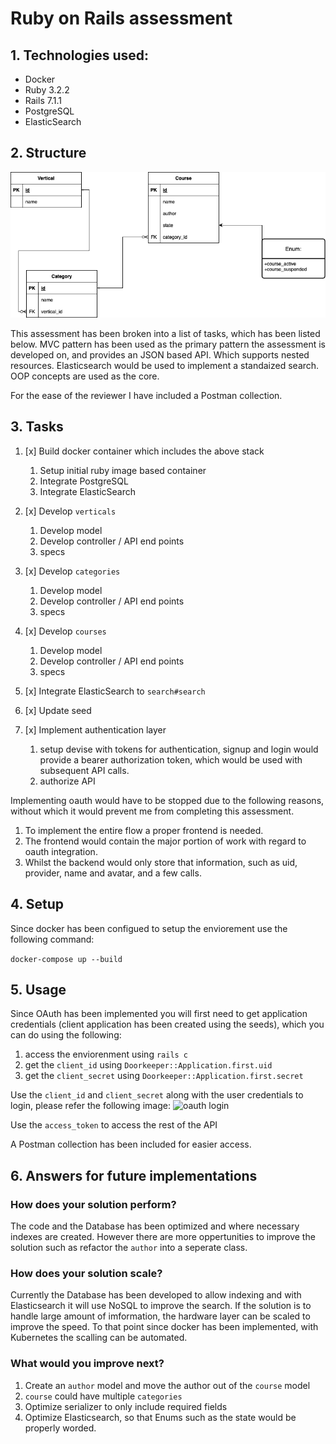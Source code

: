 # Ruby on Rails assessment

## 1. Technologies used:

- Docker
- Ruby 3.2.2
- Rails 7.1.1
- PostgreSQL
- ElasticSearch

## 2. Structure

![db structure](docs/swivel-rails-db.drawio.png)

This assessment has been broken into a list of tasks, which has been listed below. MVC pattern has been used as the primary pattern the assessment is developed on, and provides an JSON based API. Which supports nested resources. Elasticsearch would be used to implement a standaized search. OOP concepts are used as the core. 

For the ease of the reviewer I have included a Postman collection.

## 3. Tasks

1. [x] Build docker container which includes the above stack
    1. Setup initial ruby image based container
    2. Integrate PostgreSQL
    3. Integrate ElasticSearch

2. [x] Develop `verticals`
    1. Develop model
    2. Develop controller / API end points
    3. specs

3. [x] Develop `categories`
    1. Develop model
    2. Develop controller / API end points
    3. specs

4. [x] Develop `courses`
    1. Develop model
    2. Develop controller / API end points
    3. specs

5. [x] Integrate ElasticSearch to `search#search` 

6. [x] Update seed

7. [x] Implement authentication layer
    1. setup devise with tokens for authentication, signup and login would provide a bearer authorization token, which would be used with subsequent API calls.
    2. authorize API


Implementing oauth would have to be stopped due to the following reasons, without which it would prevent me from completing this assessment.

1. To implement the entire flow a proper frontend is needed.
2. The frontend would contain the major portion of work with regard to oauth integration.
3. Whilst the backend would only store that information, such as uid, provider, name and avatar, and a few calls.


## 4. Setup

Since docker has been configued to setup the enviorement use the following command:

```docker-compose up --build```

## 5. Usage

Since OAuth has been implemented you will first need to get application credentials (client application has been created using the seeds), which you can do using the following:

1. access the enviorenment using `rails c`
2. get the `client_id` using `Doorkeeper::Application.first.uid`
3. get the `client_secret` using `Doorkeeper::Application.first.secret`

Use the `client_id` and `client_secret` along with the user credentials to login, please refer the following image:
![oauth login](docs/oauth-login.png)

Use the `access_token` to access the rest of the API

A Postman collection has been included for easier access.

## 6. Answers for future implementations

### How does your solution perform? 

The code and the Database has been optimized and where necessary indexes are created. However there are more oppertunities to improve the solution such as refactor the `author` into a seperate class. 

### How does your solution scale?

Currently the Database has been developed to allow indexing and with Elasticsearch it will use NoSQL to improve the search. If the solution is to handle large amount of imformation, the hardware layer can be scaled to improve the speed. To that point since docker has been implemented, with Kubernetes the scalling can be automated.


### What would you improve next?
1. Create an `author` model and move the author out of the `course` model
2. `course` could have multiple `categories`
3. Optimize serializer to only include required fields
4. Optimize Elasticsearch, so that Enums such as the state would be properly worded.
